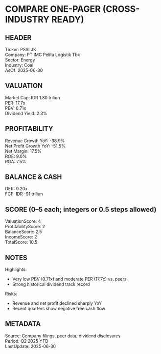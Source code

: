 # COMPARE ONE-PAGER (CROSS-INDUSTRY READY)

## HEADER
Ticker: PSSI.JK  
Company: PT IMC Pelita Logistik Tbk  
Sector: Energy  
Industry: Coal  
AsOf: 2025-06-30

## VALUATION
Market Cap: IDR 1.80 triliun  
PER: 17.7x  
PBV: 0.71x  
Dividend Yield: 2.3%

## PROFITABILITY
Revenue Growth YoY: -38.9%  
Net Profit Growth YoY: -51.5%  
Net Margin: 17.5%  
ROE: 9.0%  
ROA: 7.5%

## BALANCE & CASH
DER: 0.20x  
FCF: IDR -91 triliun

## SCORE (0–5 each; integers or 0.5 steps allowed)
ValuationScore: 4  
ProfitabilityScore: 2  
BalanceScore: 2.5  
IncomeScore: 2  
TotalScore: 10.5

## NOTES
Highlights:
- Very low PBV (0.71x) and moderate PER (17.7x) vs. peers
- Strong historical dividend track record

Risks:
- Revenue and net profit declined sharply YoY
- Recent quarters show negative free cash flow

## METADATA
Source: Company filings, peer data, dividend disclosures  
Period: Q2 2025 YTD  
LastUpdate: 2025-06-30
